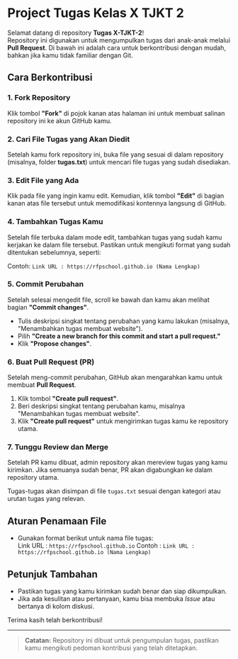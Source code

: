 # Project Tugas Kelas X TJKT 2

Selamat datang di repository **Tugas X-TJKT-2**!  
Repository ini digunakan untuk mengumpulkan tugas dari anak-anak melalui **Pull Request**. Di bawah ini adalah cara untuk berkontribusi dengan mudah, bahkan jika kamu tidak familiar dengan Git.

## Cara Berkontribusi

### 1. **Fork Repository**  
Klik tombol **"Fork"** di pojok kanan atas halaman ini untuk membuat salinan repository ini ke akun GitHub kamu.

### 2. **Cari File Tugas yang Akan Diedit**  
Setelah kamu fork repository ini, buka file yang sesuai di dalam repository (misalnya, folder **tugas.txt**) untuk mencari file tugas yang sudah disediakan.

### 3. **Edit File yang Ada**  
Klik pada file yang ingin kamu edit. Kemudian, klik tombol **"Edit"** di bagian kanan atas file tersebut untuk memodifikasi kontennya langsung di GitHub.

### 4. **Tambahkan Tugas Kamu**  
Setelah file terbuka dalam mode edit, tambahkan tugas yang sudah kamu kerjakan ke dalam file tersebut. Pastikan untuk mengikuti format yang sudah ditentukan sebelumnya, seperti:

Contoh: `Link URL : https://rfpschool.github.io (Nama Lengkap)`

### 5. **Commit Perubahan**  
Setelah selesai mengedit file, scroll ke bawah dan kamu akan melihat bagian **"Commit changes"**. 
- Tulis deskripsi singkat tentang perubahan yang kamu lakukan (misalnya, "Menambahkan tugas membuat website").
- Pilih **"Create a new branch for this commit and start a pull request."**
- Klik **"Propose changes"**.

### 6. **Buat Pull Request (PR)**  
Setelah meng-commit perubahan, GitHub akan mengarahkan kamu untuk membuat **Pull Request**.
1. Klik tombol **"Create pull request"**.
2. Beri deskripsi singkat tentang perubahan kamu, misalnya "Menambahkan tugas membuat website".
3. Klik **"Create pull request"** untuk mengirimkan tugas kamu ke repository utama.

### 7. **Tunggu Review dan Merge**  
Setelah PR kamu dibuat, admin repository akan mereview tugas yang kamu kirimkan. Jika semuanya sudah benar, PR akan digabungkan ke dalam repository utama.

Tugas-tugas akan disimpan di file `tugas.txt` sesuai dengan kategori atau urutan tugas yang relevan.

## Aturan Penamaan File

- Gunakan format berikut untuk nama file tugas:  
  Link URL : `https://rfpschool.github.io`
  Contoh : `Link URL : https://rfpschool.github.io (Nama Lengkap)`

## Petunjuk Tambahan

- Pastikan tugas yang kamu kirimkan sudah benar dan siap dikumpulkan.
- Jika ada kesulitan atau pertanyaan, kamu bisa membuka *Issue* atau bertanya di kolom diskusi.

Terima kasih telah berkontribusi!

---

> **Catatan:** Repository ini dibuat untuk pengumpulan tugas, pastikan kamu mengikuti pedoman kontribusi yang telah ditetapkan.

